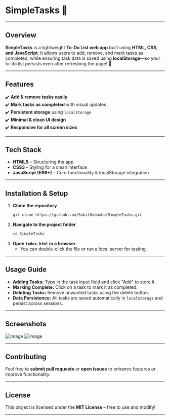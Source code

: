 # **SimpleTasks 📝**  
---
## **Overview**  
**SimpleTasks** is a lightweight **To-Do List web app** built using **HTML, CSS, and JavaScript**. It allows users to add, remove, and mark tasks as completed, while ensuring task data is saved using **localStorage**—so your to-do list persists even after refreshing the page! 🚀  

---

## **Features**  
✔️ **Add & remove tasks easily**  
✔️ **Mark tasks as completed** with visual updates  
✔️ **Persistent storage** using `localStorage`  
✔️ **Minimal & clean UI design**  
✔️ **Responsive for all screen sizes**  

---

## **Tech Stack**  
- **HTML5** – Structuring the app  
- **CSS3** – Styling for a clean interface  
- **JavaScript (ES6+)** – Core functionality & localStorage integration  

---

## **Installation & Setup**  
1. **Clone the repository**  
   ```sh
   git clone https://github.com/SahilGodambe/SimpleTasks.git
   ```
2. **Navigate to the project folder**  
   ```sh
   cd SimpleTasks
   ```
3. **Open `index.html` in a browser**  
   - You can double-click the file or run a local server for testing.  

---

## **Usage Guide**  
- **Adding Tasks:** Type in the task input field and click "Add" to store it.  
- **Marking Complete:** Click on a task to mark it as completed.  
- **Deleting Tasks:** Remove unwanted tasks using the delete button.  
- **Data Persistence:** All tasks are saved automatically in `localStorage` and persist across sessions.  

---

## **Screenshots**  
![image](https://github.com/user-attachments/assets/044a112e-22b8-4812-90fa-e3525c0e40c3)
![image](https://github.com/user-attachments/assets/00efe845-13f0-4415-8f4a-0634d801a79d)

---

## **Contributing**  
Feel free to **submit pull requests** or **open issues** to enhance features or improve functionality.  

---

## **License**  
This project is licensed under the **MIT License** – free to use and modify!  

 ---
